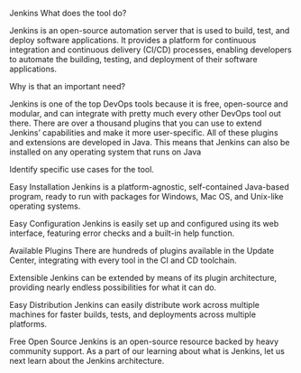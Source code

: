 Jenkins
What does the tool do?

Jenkins is an open-source automation server that is used to build, test, and deploy software applications. It provides a platform for continuous integration and continuous delivery (CI/CD) processes, enabling developers to automate the building, testing, and deployment of their software applications.

Why is that an important need?

Jenkins is one of the top DevOps tools because it is free, open-source and modular, and can integrate with pretty much every other DevOps tool out there. There are over a thousand plugins that you can use to extend Jenkins’ capabilities and make it more user-specific. All of these plugins and extensions are developed in Java. This means that Jenkins can also be installed on any operating system that runs on Java

Identify specific use cases for the tool.

Easy Installation
Jenkins is a platform-agnostic, self-contained Java-based program, ready to run with packages for Windows, Mac OS, and Unix-like operating systems.

Easy Configuration
Jenkins is easily set up and configured using its web interface, featuring error checks and a built-in help function.

Available Plugins
There are hundreds of plugins available in the Update Center, integrating with every tool in the CI and CD toolchain.

Extensible
Jenkins can be extended by means of its plugin architecture, providing nearly endless possibilities for what it can do.

Easy Distribution
Jenkins can easily distribute work across multiple machines for faster builds, tests, and deployments across multiple platforms.

Free Open Source
Jenkins is an open-source resource backed by heavy community support.
As a part of our learning about what is Jenkins, let us next learn about the Jenkins architecture.